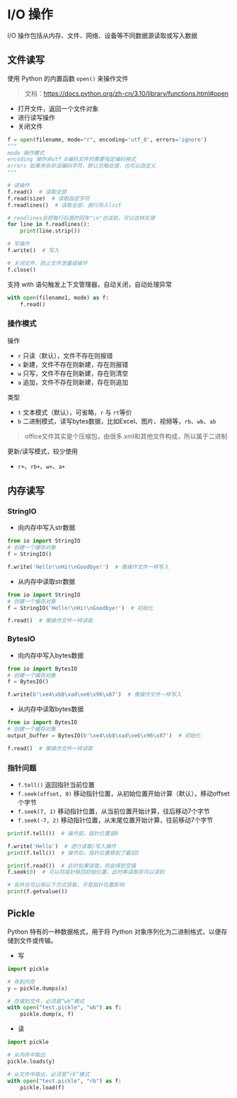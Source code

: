 
# I/O 操作

I/O 操作包括从内存、文件、网络、设备等不同数据源读取或写入数据

## 文件读写

使用 Python 的内置函数 `open()` 来操作文件

> 文档：<https://docs.python.org/zh-cn/3.10/library/functions.html#open>

- 打开文件，返回一个文件对象
- 进行读写操作
- 关闭文件

```python
f = open(filename, mode="r", encoding='utf_8', errors='ignore')
"""
mode 操作模式
encoding 操作非utf_8编码文件时需要指定编码格式
errors 如果夹杂非法编码字符，默认忽略处理，也可以自定义
"""

# 读操作
f.read()  # 读取全部
f.read(size)  # 读取指定字符
f.readlines()  # 读取全部，按行存入list

# readlines会把每行后面的回车"\n"也读到，可以这样处理
for line in f.readlines():
    print(line.strip())

# 写操作
f.write()  # 写入

# 关闭文件，防止文件泄露或破坏
f.close()  
```

支持 with 语句触发上下文管理器，自动关闭，自动处理异常

```python
with open(filename1, mode) as f:
    f.read()
```

### 操作模式

操作

- `r` 只读（默认），文件不存在则报错
- `x` 新建，文件不存在则新建，存在则报错
- `w` 只写，文件不存在则新建，存在则清空
- `a` 追加，文件不存在则新建，存在则追加

类型

- `t` 文本模式（默认），可省略，`r` 与 `rt`等价
- `b` 二进制模式，读写bytes数据，比如Excel、图片、视频等，`rb`、`wb`、`ab`

> office文件其实是个压缩包，由很多.xml和其他文件构成，所以属于二进制

更新/读写模式，较少使用

- `r+`、`rb+`、`w+`、`a+`

## 内存读写

### StringIO

- 向内存中写入str数据

```python
from io import StringIO
# 创建一个缓存对象
f = StringIO()

f.write('Hello!\nHi!\nGoodbye!')  # 像操作文件一样写入
```

- 从内存中读取str数据

```python
from io import StringIO
# 创建一个缓存对象
f = StringIO('Hello!\nHi!\nGoodbye!')  # 初始化

f.read()  # 像操作文件一样读取
```

### BytesIO

- 向内存中写入bytes数据

```python
from io import BytesIO
# 创建一个缓存对象
f = BytesIO()

f.write(b'\xe4\xb8\xad\xe6\x96\x87')  # 像操作文件一样写入
```

- 从内存中读取bytes数据

```python
from io import BytesIO
# 创建一个缓存对象
output_buffer = BytesIO(b'\xe4\xb8\xad\xe6\x96\x87')  # 初始化

f.read()  # 像操作文件一样读取
```

### 指针问题

- `f.tell()`  返回指针当前位置
- `f.seek(offset, 0)`  移动指针位置，从初始位置开始计算（默认），移动offset个字节
- `f.seek(7, 1)`  移动指针位置，从当前位置开始计算，往后移动7个字节
- `f.seek(-7, 2)`  移动指针位置，从末尾位置开始计算，往前移动7个字节

```python
print(f.tell())  # 操作前，指针位置是0

f.write('Hello')  # 进行读取/写入操作
print(f.tell())  # 操作后，指针位置移到了最后5

print(f.read())  # 此时如果读取，则会得到空值
f.seek(0)  # 可以将指针移回初始位置，此时再读取将可以读到
```

```python
# 另外也可以用以下方式获取，不受指针位置影响
print(f.getvalue())
```

## Pickle

Python 特有的一种数据格式，用于将 Python 对象序列化为二进制格式，以便存储到文件或传输。

- 写

```python
import pickle

# 存到内存
y = pickle.dumps(x)

# 存储到文件，必须是“wb”模式
with open("test.pickle", "wb") as f:
    pickle.dump(x, f)
```

- 读

```python
import pickle

# 从内存中取出
pickle.loads(y)

# 从文件中取出，必须是“rb”模式
with open("test.pickle", "rb") as f:
    pickle.load(f)
```
